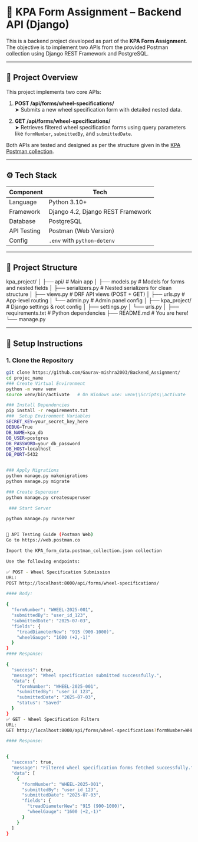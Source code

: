 
# 🚂 KPA Form Assignment – Backend API (Django)

This is a backend project developed as part of the **KPA Form Assignment**. The objective is to implement two APIs from the provided Postman collection using Django REST Framework and PostgreSQL.

---

## 📌 Project Overview

This project implements two core APIs:

1. **POST /api/forms/wheel-specifications/**  
   ➤ Submits a new wheel specification form with detailed nested data.

2. **GET /api/forms/wheel-specifications/**  
   ➤ Retrieves filtered wheel specification forms using query parameters like `formNumber`, `submittedBy`, and `submittedDate`.

Both APIs are tested and designed as per the structure given in the [KPA Postman collection](https://app.swaggerhub.com/apis/sarvasuvidhaen/kpa-form_data/1.0.0).

---

## ⚙️ Tech Stack

| Component      | Tech                                |
|----------------|-------------------------------------|
| Language       | Python 3.10+                        |
| Framework      | Django 4.2, Django REST Framework   |
| Database       | PostgreSQL                          |
| API Testing    | Postman (Web Version)               |
| Config         | `.env` with `python-dotenv`         |

---

## 📁 Project Structure
kpa_project/
│
├── api/ # Main app
│ ├── models.py # Models for forms and nested fields
│ ├── serializers.py # Nested serializers for clean structure
│ ├── views.py # DRF API views (POST + GET)
│ ├── urls.py # App-level routing
│ └── admin.py # Admin panel config
│
├── kpa_project/ # Django settings & root config
│ ├── settings.py
│ └── urls.py
│
├── requirements.txt # Python dependencies
├── README.md # You are here!
└── manage.py



---

## 🚀 Setup Instructions

### 1. Clone the Repository

```bash
git clone https://github.com/Gaurav-mishra2003/Backend_Assignment/
cd projec_name
### Create Virtual Environment
python -m venv venv
source venv/bin/activate   # On Windows use: venv\\Scripts\\activate

### Install Dependencies
pip install -r requirements.txt
###  Setup Environment Variables
SECRET_KEY=your_secret_key_here
DEBUG=True
DB_NAME=kpa_db
DB_USER=postgres
DB_PASSWORD=your_db_password
DB_HOST=localhost
DB_PORT=5432


### Apply Migrations
python manage.py makemigrations
python manage.py migrate

### Create Superuser
python manage.py createsuperuser

 ### Start Server

python manage.py runserver


🧪 API Testing Guide (Postman Web)
Go to https://web.postman.co

Import the KPA_form_data.postman_collection.json collection

Use the following endpoints:

✅ POST - Wheel Specification Submission
URL:
POST http://localhost:8000/api/forms/wheel-specifications/

#### Body:

{
  "formNumber": "WHEEL-2025-001",
  "submittedBy": "user_id_123",
  "submittedDate": "2025-07-03",
  "fields": {
    "treadDiameterNew": "915 (900-1000)",
    "wheelGauge": "1600 (+2,-1)"
  }
}
#### Response:

{
  "success": true,
  "message": "Wheel specification submitted successfully.",
  "data": {
    "formNumber": "WHEEL-2025-001",
    "submittedBy": "user_id_123",
    "submittedDate": "2025-07-03",
    "status": "Saved"
  }
}
✅ GET - Wheel Specification Filters
URL:
GET http://localhost:8000/api/forms/wheel-specifications?formNumber=WHEEL-2025-001

#### Response:


{
  "success": true,
  "message": "Filtered wheel specification forms fetched successfully.",
  "data": [
    {
      "formNumber": "WHEEL-2025-001",
      "submittedBy": "user_id_123",
      "submittedDate": "2025-07-03",
      "fields": {
        "treadDiameterNew": "915 (900-1000)",
        "wheelGauge": "1600 (+2,-1)"
      }
    }
  ]
}
